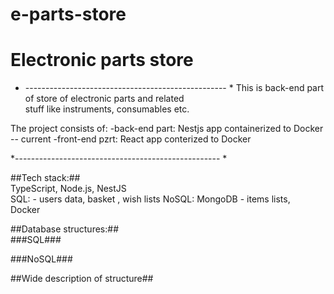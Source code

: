 # e-parts-store
# Electronic parts store #
* --------------------------------------------------  *
This is back-end part of store of electronic parts and related  
stuff like instruments, consumables etc.  

The project consists of:
-back-end part: Nestjs app containerized to Docker -- current
-front-end pzrt: React app conterized to Docker

*--------------------------------------------------- *

##Tech stack:##  
TypeScript, Node.js, NestJS  
SQL:        - users data, basket , wish lists
NoSQL: MongoDB - items lists,  
Docker


##Database structures:##  
###SQL###  
  
###NoSQL###  



##Wide description of structure##
